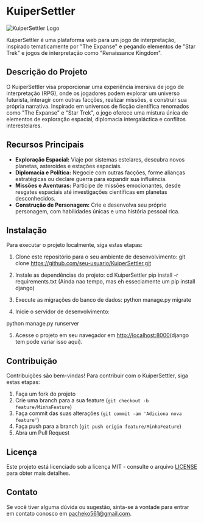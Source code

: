 # KuiperSettler

![KuiperSettler Logo](link_para_o_seu_logo.png)

KuiperSettler é uma plataforma web para um jogo de interpretação, inspirado tematicamente por "The Expanse" e pegando elementos de "Star Trek" e jogos de interpretação como "Renaissance Kingdom".

## Descrição do Projeto

O KuiperSettler visa proporcionar uma experiência imersiva de jogo de interpretação (RPG), onde os jogadores podem explorar um universo futurista, interagir com outras facções, realizar missões, e construir sua própria narrativa. Inspirado em universos de ficção científica renomados como "The Expanse" e "Star Trek", o jogo oferece uma mistura única de elementos de exploração espacial, diplomacia intergaláctica e conflitos interestelares.

## Recursos Principais

- **Exploração Espacial:** Viaje por sistemas estelares, descubra novos planetas, asteroides e estações espaciais.
- **Diplomacia e Política:** Negocie com outras facções, forme alianças estratégicas ou declare guerra para expandir sua influência.
- **Missões e Aventuras:** Participe de missões emocionantes, desde resgates espaciais até investigações científicas em planetas desconhecidos.
- **Construção de Personagem:** Crie e desenvolva seu próprio personagem, com habilidades únicas e uma história pessoal rica.
  

## Instalação

Para executar o projeto localmente, siga estas etapas:

1. Clone este repositório para o seu ambiente de desenvolvimento:
git clone https://github.com/seu-usuario/KuiperSettler.git

2. Instale as dependências do projeto:
cd KuiperSettler
pip install -r requirements.txt (Ainda nao tempo, mas eh esseciamente um pip install django) 

4. Execute as migrações do banco de dados:
python manage.py migrate

5. Inicie o servidor de desenvolvimento:

python manage.py runserver

5. Acesse o projeto em seu navegador em [http://localhost:8000](http://localhost:8000)(django tem pode variar isso aqui).

## Contribuição

Contribuições são bem-vindas! Para contribuir com o KuiperSettler, siga estas etapas:

1. Faça um fork do projeto
2. Crie uma branch para a sua feature (`git checkout -b feature/MinhaFeature`)
3. Faça commit das suas alterações (`git commit -am 'Adiciona nova feature'`)
4. Faça push para a branch (`git push origin feature/MinhaFeature`)
5. Abra um Pull Request

## Licença

Este projeto está licenciado sob a licença MIT - consulte o arquivo [LICENSE](LICENSE) para obter mais detalhes.

## Contato

Se você tiver alguma dúvida ou sugestão, sinta-se à vontade para entrar em contato conosco em [pacheko561@gmail.com](mailto:pacheko561@gmail.com).









